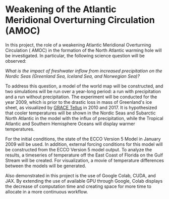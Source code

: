 # Weakening of the Atlantic Meridional Overturning Circulation (AMOC)

In this project, the role of a weakening Atlantic Meridional Overturning Circulation (
AMOC) in the formation of the
North Atlantic warming hole will be investigated.
In particular, the following science question will be observed:

*What is the impact of freshwater inflow from increased precipitation on the Nordic
Seas (Greenland Sea, Iceland Sea,
and Norwegian Sea)?*

To address this question,
a model of the world map will be constructed,
and two simulations will be run over a year-long period:
a run with precipitation and a run without precipitation.
The experiment will be conducted for the year 2009,
which is prior to the drastic loss in mass of Greenland's ice sheet,
as visualized
by [GRACE Tellus](https://grace.jpl.nasa.gov/resources/30/greenland-ice-loss-2002-2021/)
in 2010 and 2017.
It is hypothesized that cooler temperatures will be shown in the Nordic Seas and
Subarctic North Atlantic in the model
with the influx of precipitation,
while the Tropical Atlantic and Southern Hemisphere Oceans will display warmer
temperatures.

For the initial conditions,
the state of the ECCO Version 5 Model in January 2009 will be used.
In addition,
external forcing conditions for this model will be constructed from the ECCO Version 5
model output.
To analyze the results, a timeseries of temperature off the East Coast of Florida on the
Gulf Stream will be created.
For visualization,
a movie of temperature differences between the models will be generated.

Also demonstrated in this project is the use of Google Colab, CUDA, and JAX.
By extending the use of available GPU through Google, Colab displays the decrease of
computation time
and creating space for more time to allocate in a more continuous workflow.